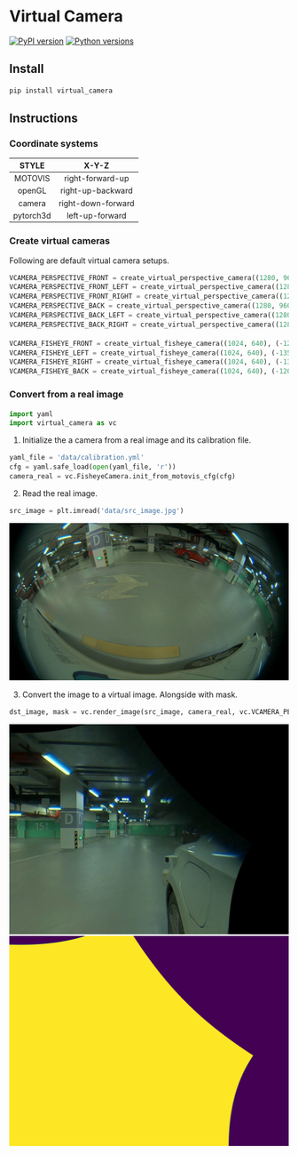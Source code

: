 # Virtual Camera
[![PyPI version](https://img.shields.io/pypi/v/virtual-camera.svg)](https://pypi.org/project/virtual-camera/)
[![Python versions](https://img.shields.io/pypi/pyversions/virtual-camera.svg)](https://pypi.org/project/virtual-camera/)

## Install
```bash
pip install virtual_camera
```

## Instructions
### Coordinate systems
| STYLE     | X-Y-Z              |
| :-------: | :-----------------:|
| MOTOVIS   | right-forward-up   |
| openGL    | right-up-backward  |
| camera    | right-down-forward |
| pytorch3d | left-up-forward    |

### Create virtual cameras
Following are default virtual camera setups.
```python
VCAMERA_PERSPECTIVE_FRONT = create_virtual_perspective_camera((1280, 960), (-90, 0, 0), (0, 1.5, 1.5))
VCAMERA_PERSPECTIVE_FRONT_LEFT = create_virtual_perspective_camera((1280, 960), (-90, 0, 45), (-1, 2, 1))
VCAMERA_PERSPECTIVE_FRONT_RIGHT = create_virtual_perspective_camera((1280, 960), (-90, 0, -45), (1, 2, 1))
VCAMERA_PERSPECTIVE_BACK = create_virtual_perspective_camera((1280, 960), (-90, 0, 180), (0, -1, 1))
VCAMERA_PERSPECTIVE_BACK_LEFT = create_virtual_perspective_camera((1280, 960), (-90, 0, 135), (-1, 2, 1))
VCAMERA_PERSPECTIVE_BACK_RIGHT = create_virtual_perspective_camera((1280, 960), (-90, 0, -135), (1, 2, 1))

VCAMERA_FISHEYE_FRONT = create_virtual_fisheye_camera((1024, 640), (-120, 0, 0), (0, 3.5, 0.5))
VCAMERA_FISHEYE_LEFT = create_virtual_fisheye_camera((1024, 640), (-135, 0, 90), (-1, 2, 1))
VCAMERA_FISHEYE_RIGHT = create_virtual_fisheye_camera((1024, 640), (-135, 0, -90), (1, 2, 1))
VCAMERA_FISHEYE_BACK = create_virtual_fisheye_camera((1024, 640), (-120, 0, 180), (0, -1, 0.5))
```

### Convert from a real image
```python
import yaml
import virtual_camera as vc
```
1. Initialize the a camera from a real image and its calibration file.

```python
yaml_file = 'data/calibration.yml'
cfg = yaml.safe_load(open(yaml_file, 'r'))
camera_real = vc.FisheyeCamera.init_from_motovis_cfg(cfg)
```
2. Read the real image.

```python
src_image = plt.imread('data/src_image.jpg')
```
![src_image](virtual_camera/data/src_image.jpg)

3. Convert the image to a virtual image. Alongside with mask.

```python
dst_image, mask = vc.render_image(src_image, camera_real, vc.VCAMERA_PERSPECTIVE_FRONT)
```

![dst_image](virtual_camera/data/dst_image.jpg)
![mask](virtual_camera/data/mask.png)
